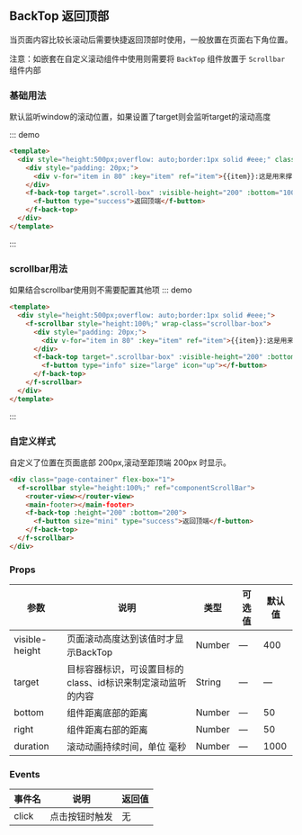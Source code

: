 ## BackTop 返回顶部

当页面内容比较长滚动后需要快捷返回顶部时使用，一般放置在页面右下角位置。

注意：如嵌套在自定义滚动组件中使用则需要将 `BackTop` 组件放置于 `Scrollbar` 组件内部

### 基础用法

默认监听window的滚动位置，如果设置了target则会监听target的滚动高度

::: demo

```html
<template>
  <div style="height:500px;overflow: auto;border:1px solid #eee;" class="scroll-box">
    <div style="padding: 20px;">
      <div v-for="item in 80" :key="item" ref="item">{{item}}:这是用来撑开内容的行...</div>
    </div>
    <f-back-top target=".scroll-box" :visible-height="200" :bottom="100">
      <f-button type="success">返回顶端</f-button>
    </f-back-top>
  </div>
</template>
```

:::

### scrollbar用法

如果结合scrollbar使用则不需要配置其他项
::: demo

```html
<template>
  <div style="height:500px;overflow: auto;border:1px solid #eee;">
    <f-scrollbar style="height:100%;" wrap-class="scrollbar-box">
      <div style="padding: 20px;">
        <div v-for="item in 80" :key="item" ref="item">{{item}}:这是用来撑开内容的行...</div>
      </div>
      <f-back-top target=".scrollbar-box" :visible-height="200" :bottom="100">
        <f-button type="info" size="large" icon="up"></f-button>
      </f-back-top>
    </f-scrollbar>
  </div>
</template>
```

:::

### 自定义样式

自定义了位置在页面底部 200px,滚动至距顶端 200px 时显示。

```html
<div class="page-container" flex-box="1">
  <f-scrollbar style="height:100%;" ref="componentScrollBar">
    <router-view></router-view>
    <main-footer></main-footer>
    <f-back-top :height="200" :bottom="200">
      <f-button size="mini" type="success">返回顶端</f-button>
    </f-back-top>
  </f-scrollbar>
</div>
```

### Props

| 参数      | 说明    | 类型      | 可选值       | 默认值   |
|---------- |-------- |---------- |-------------  |-------- |
| visible-height    | 页面滚动高度达到该值时才显示BackTop | Number    | — | 400   |
| target    | 目标容器标识，可设置目标的class、id标识来制定滚动监听的内容  | String    | — |  —    |
| bottom    | 组件距离底部的距离  | Number    | — | 50   |
| right    | 组件距离右部的距离  | Number    | — | 50   |
| duration    | 滚动动画持续时间，单位 毫秒  | Number    | — | 1000   |

### Events

| 事件名      | 说明    | 返回值      |
|---------- |-------- |---------- |
| click    | 点击按钮时触发 | 无    |

